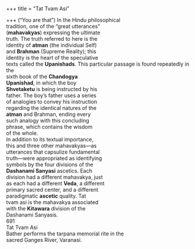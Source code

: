 +++
title = "Tat Tvam Asi"

+++
(“You are that”) In the Hindu philosophical  
tradition, one of the “great utterances”  
(**mahavakyas**) expressing the ultimate  
truth. The truth referred to here is the  
identity of **atman** (the individual Self)  
and **Brahman** (Supreme Reality); this  
identity is the heart of the speculative  
texts called the **Upanishads**. This particular passage is found repeatedly in the  
sixth book of the **Chandogya**  
**Upanishad**, in which the boy  
**Shvetaketu** is being instructed by his  
father. The boy’s father uses a series  
of analogies to convey his instruction  
regarding the identical natures of the  
**atman** and Brahman, ending every  
such analogy with this concluding  
phrase, which contains the wisdom  
of the whole.  
In addition to its textual importance,  
this and three other mahavakyas—as  
utterances that capsulize fundamental  
truth—were appropriated as identifying  
symbols by the four divisions of the  
**Dashanami Sanyasi** ascetics. Each  
division had a different mahavakya, just  
as each had a different **Veda**, a different  
primary sacred center, and a different  
paradigmatic **ascetic** quality. Tat  
tvam asi is the mahavakya associated  
with the **Kitawara** division of the  
Dashanami Sanyasis.  
691  
Tat Tvam Asi  
Bather performs the tarpana memorial rite in the  
sacred Ganges River, Varanasi.